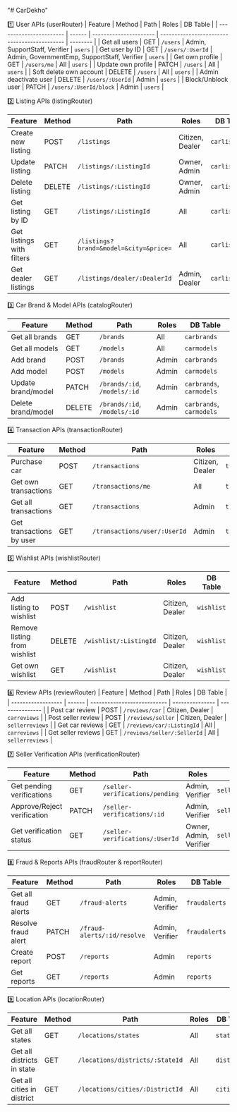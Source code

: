 "# CarDekho"

1️⃣ User APIs (userRouter)
| Feature                 | Method | Path                   | Roles                                        | DB Table |
| ----------------------- | ------ | ---------------------- | -------------------------------------------- | -------- |
| Get all users           | GET    | `/users`               | Admin, SupportStaff, Verifier                | `users`  |
| Get user by ID          | GET    | `/users/:UserId`       | Admin, GovernmentEmp, SupportStaff, Verifier | `users`  |
| Get own profile         | GET    | `/users/me`            | All                                          | `users`  |
| Update own profile      | PATCH  | `/users`               | All                                          | `users`  |
| Soft delete own account | DELETE | `/users`               | All                                          | `users`  |
| Admin deactivate user   | DELETE | `/users/:UserId`       | Admin                                        | `users`  |
| Block/Unblock user      | PATCH  | `/users/:UserId/block` | Admin                                        | `users`  |

2️⃣ Listing APIs (listingRouter)

| Feature                   | Method | Path                                   | Roles           | DB Table      |
| ------------------------- | ------ | -------------------------------------- | --------------- | ------------- |
| Create new listing        | POST   | `/listings`                            | Citizen, Dealer | `carlistings` |
| Update listing            | PATCH  | `/listings/:ListingId`                 | Owner, Admin    | `carlistings` |
| Delete listing            | DELETE | `/listings/:ListingId`                 | Owner, Admin    | `carlistings` |
| Get listing by ID         | GET    | `/listings/:ListingId`                 | All             | `carlistings` |
| Get listings with filters | GET    | `/listings?brand=&model=&city=&price=` | All             | `carlistings` |
| Get dealer listings       | GET    | `/listings/dealer/:DealerId`           | Admin, Dealer   | `carlistings` |

3️⃣ Car Brand & Model APIs (catalogRouter)

| Feature            | Method | Path                         | Roles | DB Table                 |
| ------------------ | ------ | ---------------------------- | ----- | ------------------------ |
| Get all brands     | GET    | `/brands`                    | All   | `carbrands`              |
| Get all models     | GET    | `/models`                    | All   | `carmodels`              |
| Add brand          | POST   | `/brands`                    | Admin | `carbrands`              |
| Add model          | POST   | `/models`                    | Admin | `carmodels`              |
| Update brand/model | PATCH  | `/brands/:id`, `/models/:id` | Admin | `carbrands`, `carmodels` |
| Delete brand/model | DELETE | `/brands/:id`, `/models/:id` | Admin | `carbrands`, `carmodels` |

4️⃣ Transaction APIs (transactionRouter)

| Feature                  | Method | Path                         | Roles           | DB Table       |
| ------------------------ | ------ | ---------------------------- | --------------- | -------------- |
| Purchase car             | POST   | `/transactions`              | Citizen, Dealer | `transactions` |
| Get own transactions     | GET    | `/transactions/me`           | All             | `transactions` |
| Get all transactions     | GET    | `/transactions`              | Admin           | `transactions` |
| Get transactions by user | GET    | `/transactions/user/:UserId` | Admin           | `transactions` |

5️⃣ Wishlist APIs (wishlistRouter)

| Feature                      | Method | Path                   | Roles           | DB Table   |
| ---------------------------- | ------ | ---------------------- | --------------- | ---------- |
| Add listing to wishlist      | POST   | `/wishlist`            | Citizen, Dealer | `wishlist` |
| Remove listing from wishlist | DELETE | `/wishlist/:ListingId` | Citizen, Dealer | `wishlist` |
| Get own wishlist             | GET    | `/wishlist`            | Citizen, Dealer | `wishlist` |

6️⃣ Review APIs (reviewRouter)
| Feature            | Method | Path                        | Roles           | DB Table        |
| ------------------ | ------ | --------------------------- | --------------- | --------------- |
| Post car review    | POST   | `/reviews/car`              | Citizen, Dealer | `carreviews`    |
| Post seller review | POST   | `/reviews/seller`           | Citizen, Dealer | `sellerreviews` |
| Get car reviews    | GET    | `/reviews/car/:ListingId`   | All             | `carreviews`    |
| Get seller reviews | GET    | `/reviews/seller/:SellerId` | All             | `sellerreviews` |

7️⃣ Seller Verification APIs (verificationRouter)

| Feature                     | Method | Path                            | Roles                  | DB Table             |
| --------------------------- | ------ | ------------------------------- | ---------------------- | -------------------- |
| Get pending verifications   | GET    | `/seller-verifications/pending` | Admin, Verifier        | `sellerverification` |
| Approve/Reject verification | PATCH  | `/seller-verifications/:id`     | Admin, Verifier        | `sellerverification` |
| Get verification status     | GET    | `/seller-verifications/:UserId` | Owner, Admin, Verifier | `sellerverification` |

8️⃣ Fraud & Reports APIs (fraudRouter & reportRouter)

| Feature              | Method | Path                        | Roles           | DB Table      |
| -------------------- | ------ | --------------------------- | --------------- | ------------- |
| Get all fraud alerts | GET    | `/fraud-alerts`             | Admin, Verifier | `fraudalerts` |
| Resolve fraud alert  | PATCH  | `/fraud-alerts/:id/resolve` | Admin, Verifier | `fraudalerts` |
| Create report        | POST   | `/reports`                  | Admin           | `reports`     |
| Get reports          | GET    | `/reports`                  | Admin           | `reports`     |

9️⃣ Location APIs (locationRouter)

| Feature                    | Method | Path                            | Roles | DB Table    |
| -------------------------- | ------ | ------------------------------- | ----- | ----------- |
| Get all states             | GET    | `/locations/states`             | All   | `states`    |
| Get all districts in state | GET    | `/locations/districts/:StateId` | All   | `districts` |
| Get all cities in district | GET    | `/locations/cities/:DistrictId` | All   | `cities`    |
